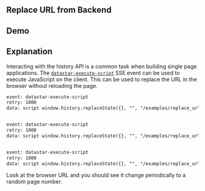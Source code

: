 ## Replace URL from Backend

## Demo

<div
    data-on-load="@get('/examples/replace_url_from_backend/updates')"
></div>

## Explanation

Interacting with the history API is a common task when building single page applications. The [`datastar-execute-script`](/reference/attribute_plugins#data-datastar-execute-script) SSE event can be used to execute JavaScript on the client. This can be used to replace the URL in the browser without reloading the page.

```html
event: datastar-execute-script
retry: 1000
data: script window.history.replaceState({}, "", "/examples/replace_url_from_backend/updates?page=89")


event: datastar-execute-script
retry: 1000
data: script window.history.replaceState({}, "", "/examples/replace_url_from_backend/updates?page=39")


event: datastar-execute-script
retry: 1000
data: script window.history.replaceState({}, "", "/examples/replace_url_from_backend/updates?page=7")
```


Look at the browser URL and you should see it change periodically to a random page number.
